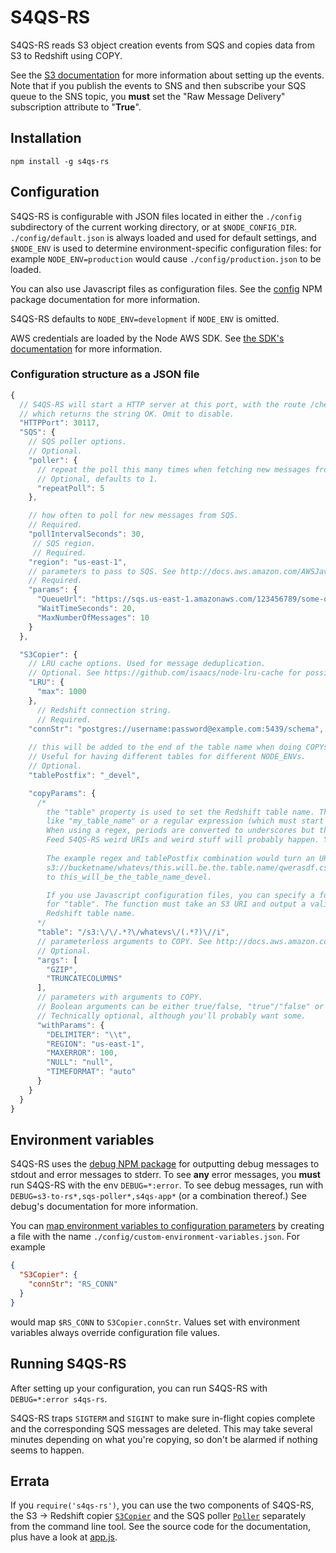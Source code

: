 # S4QS-RS
S4QS-RS reads S3 object creation events from SQS and copies data from S3 to Redshift using COPY.

See the [S3 documentation](http://docs.aws.amazon.com/AmazonS3/latest/UG/SettingBucketNotifications.html) for more information about setting up the events. Note that if you publish the events to SNS and then subscribe your SQS queue to the SNS topic, you **must** set the "Raw Message Delivery" subscription attribute to "**True**".

## Installation

`npm install -g s4qs-rs`

## Configuration
S4QS-RS is configurable with JSON files located in either the `./config` subdirectory of the current working directory, or at `$NODE_CONFIG_DIR`. `./config/default.json` is always loaded and used for default settings, and `$NODE_ENV` is used to determine environment-specific configuration files: for example `NODE_ENV=production` would cause `./config/production.json` to be loaded.

You can also use Javascript files as configuration files. See the [config](https://www.npmjs.com/package/config) NPM package documentation for more information.

S4QS-RS defaults to `NODE_ENV=development` if `NODE_ENV` is omitted.

AWS credentials are loaded by the Node AWS SDK. See [the SDK's documentation](http://docs.aws.amazon.com/AWSJavaScriptSDK/guide/node-configuring.html) for more information.

### Configuration structure as a JSON file

```javascript
{
  // S4QS-RS will start a HTTP server at this port, with the route /check
  // which returns the string OK. Omit to disable.
  "HTTPPort": 30117,
  "SQS": {
    // SQS poller options. 
    // Optional.
    "poller": {
      // repeat the poll this many times when fetching new messages from SQS.
      // Optional, defaults to 1.
      "repeatPoll": 5
    },

    // how often to poll for new messages from SQS.
    // Required.
    "pollIntervalSeconds": 30,
     // SQS region.
     // Required.
    "region": "us-east-1",
    // parameters to pass to SQS. See http://docs.aws.amazon.com/AWSJavaScriptSDK/latest/AWS/SQS.html.
    // Required.
    "params": {
      "QueueUrl": "https://sqs.us-east-1.amazonaws.com/123456789/some-queue-name",
      "WaitTimeSeconds": 20, 
      "MaxNumberOfMessages": 10
    }
  },

  "S3Copier": {
    // LRU cache options. Used for message deduplication.
    // Optional. See https://github.com/isaacs/node-lru-cache for possible options.
    "LRU": {
      "max": 1000
    },
      // Redshift connection string.
      // Required.
    "connStr": "postgres://username:password@example.com:5439/schema",
    
    // this will be added to the end of the table name when doing COPYs.
    // Useful for having different tables for different NODE_ENVs.
    // Optional.
    "tablePostfix": "_devel",

    "copyParams": {
      /* 
        the "table" property is used to set the Redshift table name. This can be either a string
        like "my_table_name" or a regular expression (which must start and end with a /).
        When using a regex, periods are converted to underscores but that's it.
        Feed S4QS-RS weird URIs and weird stuff will probably happen. You have been warned.
        
        The example regex and tablePostfix combination would turn an URI like
        s3://bucketname/whatevs/this.will.be.the.table.name/qwerasdf.csv.gz
        to this_will_be_the_table_name_devel.

        If you use Javascript configuration files, you can specify a function
        for "table". The function must take an S3 URI and output a valid
        Redshift table name.
      */
      "table": "/s3:\/\/.*?\/whatevs\/(.*?)\//i",
      // parameterless arguments to COPY. See http://docs.aws.amazon.com/redshift/latest/dg/r_COPY.html.
      // Optional.
      "args": [
        "GZIP",
        "TRUNCATECOLUMNS"
      ],
      // parameters with arguments to COPY. 
      // Boolean arguments can be either true/false, "true"/"false" or "on"/"off".
      // Technically optional, although you'll probably want some.
      "withParams": {
        "DELIMITER": "\\t",
        "REGION": "us-east-1",
        "MAXERROR": 100,
        "NULL": "null",
        "TIMEFORMAT": "auto"
      }
    }
  }
}
```

## Environment variables
S4QS-RS uses the [debug NPM package](npmjs.org/package/debug) for outputting debug messages to stdout and error messages to stderr. To see **any** error messages, you **must** run S4QS-RS with the env `DEBUG=*:error`. To see debug messages, run with `DEBUG=s3-to-rs*,sqs-poller*,s4qs-app*` (or a combination thereof.) See debug's documentation for more information.

You can [map environment variables to configuration parameters](https://github.com/lorenwest/node-config/wiki/Environment-Variables#custom-environment-variables) by creating a file with the name `./config/custom-environment-variables.json`. For example

```json
{
  "S3Copier": {
    "connStr": "RS_CONN"
  }
}
```

would map `$RS_CONN` to `S3Copier.connStr`. Values set with environment variables always override configuration file values.

## Running S4QS-RS
After setting up your configuration, you can run S4QS-RS with `DEBUG=*:error s4qs-rs`.

S4QS-RS traps `SIGTERM` and `SIGINT` to make sure in-flight copies complete and the corresponding SQS messages are deleted. This may take several minutes depending on what you're copying, so don't be alarmed if nothing seems to happen.

## Errata

If you `require('s4qs-rs')`, you can use the two components of S4QS-RS, the S3 -> Redshift copier [`S3Copier`](lib/s3-to-rs.js) and the SQS poller [`Poller`](/lib/sqs-poller.js) separately from the command line tool. See the source code for the documentation, plus have a look at [app.js](app.js).